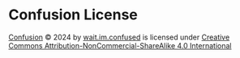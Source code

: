 # Confusion License

[Confusion](https://confusion.inputoverload.com) © 2024 by [wait.im.confused](https://confusion.inputoverload.com/wait.im.confused) is licensed under [Creative Commons Attribution-NonCommercial-ShareAlike 4.0 International](https://creativecommons.org/licenses/by-nc-sa/4.0/?ref=chooser-v1)
